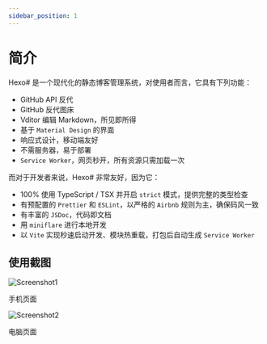 ```yaml
---
sidebar_position: 1
---
```


# 简介

Hexo\# 是一个现代化的静态博客管理系统，对使用者而言，它具有下列功能：

- GitHub API 反代
- GitHub 反代图床
- Vditor 编辑 Markdown，所见即所得
- 基于 `Material Design` 的界面
- 响应式设计，移动端友好
- 不需服务器，易于部署
- `Service Worker`，网页秒开，所有资源只需加载一次

而对于开发者来说，Hexo\# 非常友好，因为它：

- 100% 使用 TypeScript / TSX 并开启 `strict` 模式，提供完整的类型检查
- 有预配置的 `Prettier` 和 `ESLint`，以严格的 `Airbnb` 规则为主，确保码风一致
- 有丰富的 `JSDoc`，代码即文档
- 用 `miniflare` 进行本地开发
- 以 `Vite` 实现秒速启动开发、模块热重载，打包后自动生成 `Service Worker`

## 使用截图

![Screenshot1](/img/Screenshot1.png)

手机页面

![Screenshot2](/img/Screenshot2.jpeg)

电脑页面
